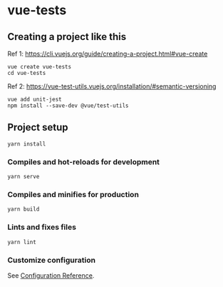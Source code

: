# vue-tests

## Creating a project like this
Ref 1: https://cli.vuejs.org/guide/creating-a-project.html#vue-create
```
vue create vue-tests
cd vue-tests
```
Ref 2: https://vue-test-utils.vuejs.org/installation/#semantic-versioning
```
vue add unit-jest
npm install --save-dev @vue/test-utils
```

## Project setup
```
yarn install
```

### Compiles and hot-reloads for development
```
yarn serve
```

### Compiles and minifies for production
```
yarn build
```

### Lints and fixes files
```
yarn lint
```

### Customize configuration
See [Configuration Reference](https://cli.vuejs.org/config/).
